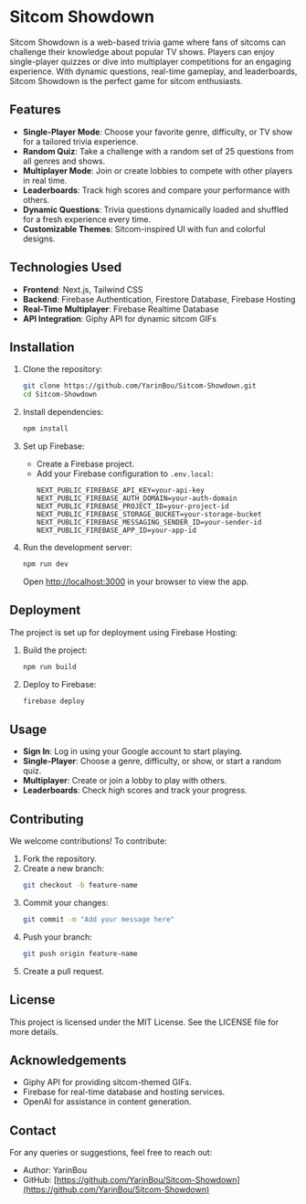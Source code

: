 # Sitcom Showdown

Sitcom Showdown is a web-based trivia game where fans of sitcoms can challenge their knowledge about popular TV shows. Players can enjoy single-player quizzes or dive into multiplayer competitions for an engaging experience. With dynamic questions, real-time gameplay, and leaderboards, Sitcom Showdown is the perfect game for sitcom enthusiasts.

## Features

- **Single-Player Mode**: Choose your favorite genre, difficulty, or TV show for a tailored trivia experience.
- **Random Quiz**: Take a challenge with a random set of 25 questions from all genres and shows.
- **Multiplayer Mode**: Join or create lobbies to compete with other players in real time.
- **Leaderboards**: Track high scores and compare your performance with others.
- **Dynamic Questions**: Trivia questions dynamically loaded and shuffled for a fresh experience every time.
- **Customizable Themes**: Sitcom-inspired UI with fun and colorful designs.

## Technologies Used

- **Frontend**: Next.js, Tailwind CSS
- **Backend**: Firebase Authentication, Firestore Database, Firebase Hosting
- **Real-Time Multiplayer**: Firebase Realtime Database
- **API Integration**: Giphy API for dynamic sitcom GIFs

## Installation

1. Clone the repository:
   ```bash
   git clone https://github.com/YarinBou/Sitcom-Showdown.git
   cd Sitcom-Showdown
   ```

2. Install dependencies:
   ```bash
   npm install
   ```

3. Set up Firebase:
   - Create a Firebase project.
   - Add your Firebase configuration to `.env.local`:
     ```env
     NEXT_PUBLIC_FIREBASE_API_KEY=your-api-key
     NEXT_PUBLIC_FIREBASE_AUTH_DOMAIN=your-auth-domain
     NEXT_PUBLIC_FIREBASE_PROJECT_ID=your-project-id
     NEXT_PUBLIC_FIREBASE_STORAGE_BUCKET=your-storage-bucket
     NEXT_PUBLIC_FIREBASE_MESSAGING_SENDER_ID=your-sender-id
     NEXT_PUBLIC_FIREBASE_APP_ID=your-app-id
     ```

4. Run the development server:
   ```bash
   npm run dev
   ```
   Open [http://localhost:3000](http://localhost:3000) in your browser to view the app.

## Deployment

The project is set up for deployment using Firebase Hosting:

1. Build the project:
   ```bash
   npm run build
   ```

2. Deploy to Firebase:
   ```bash
   firebase deploy
   ```

## Usage

- **Sign In**: Log in using your Google account to start playing.
- **Single-Player**: Choose a genre, difficulty, or show, or start a random quiz.
- **Multiplayer**: Create or join a lobby to play with others.
- **Leaderboards**: Check high scores and track your progress.

## Contributing

We welcome contributions! To contribute:

1. Fork the repository.
2. Create a new branch:
   ```bash
   git checkout -b feature-name
   ```
3. Commit your changes:
   ```bash
   git commit -m "Add your message here"
   ```
4. Push your branch:
   ```bash
   git push origin feature-name
   ```
5. Create a pull request.

## License

This project is licensed under the MIT License. See the LICENSE file for more details.

## Acknowledgements

- Giphy API for providing sitcom-themed GIFs.
- Firebase for real-time database and hosting services.
- OpenAI for assistance in content generation.

## Contact

For any queries or suggestions, feel free to reach out:
- Author: YarinBou
- GitHub: [https://github.com/YarinBou/Sitcom-Showdown](https://github.com/YarinBou/Sitcom-Showdown)


